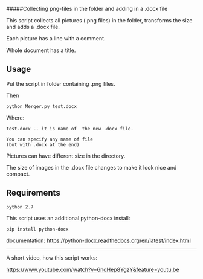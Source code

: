 #####Collecting png-files in the folder and adding  in a .docx file

This script collects all pictures (.png files) in the folder, transforms the size and adds a .docx file.

Each picture has a line with a comment.

Whole document has a title.

Usage
------
Put the script in folder containing .png files.

Then

	python Merger.py test.docx 

Where: 

	test.docx -- it is name of  the new .docx file.
 
	You can specify any name of file
	(but with .docx at the end)


Pictures can have different size in the directory.

The size of images in the .docx file changes
to make it look nice and compact.

Requirements
------------

	python 2.7

This script uses an additional  python-docx
install:

	pip install python-docx


documentation:
https://python-docx.readthedocs.org/en/latest/index.html

------------------------

A short video, how this script works:

https://www.youtube.com/watch?v=6nqHep8YgzY&feature=youtu.be

